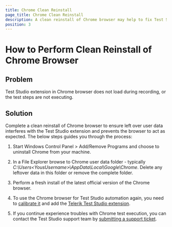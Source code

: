 ```yaml
---
title: Chrome Clean Reinstall
page_title: Chrome Clean Reinstall
description: A clean reinstall of Chrome browser may help to fix Test Studio Chrome Extension not loading or steps not executing issues. A clean reinstall of Chrome ensures the browser's user data is removed.
position: 3
---
```

# How to Perform Clean Reinstall of Chrome Browser

## Problem

Test Studio extension in Chrome browser does not load during recording, or the test steps are not executing.

## Solution

Complete a clean reinstall of Chrome browser to ensure left over user data interferes with the Test Studio extension and prevents the browser to act as expected. The below steps guides you through the process:

1. Start Windows Control Panel > Add/Remove Programs and choose to uninstall Chrome from your machine.

2. In a File Explorer browse to Chrome user data folder - typically *C:\Users\<YousUsername>\AppData\Local\Google\Chrome*. Delete any leftover data in this folder or remove the complete folder.

3. Perform a fresh install of the latest official version of the Chrome browser.

4. To use the Chrome browser for Test Studio automation again, you need to [calibrate it](https://docs.telerik.com/teststudio/getting-started/configure-your-browser/chrome#2-browser-calibration) and add the [Telerik Test Studio extension](https://chrome.google.com/webstore/detail/progress-telerik-test-stu/gegcllkonmciadpdldechnepmjildoan).

5. If you continue experience troubles with Chrome test execution, you can contact the Test Studio support team by [submitting a support ticket](/knowledge-base/best-practices-kb/submit-support-ticket).
